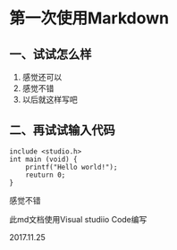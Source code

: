 # 第一次使用Markdown

## 一、试试怎么样

1. 感觉还可以
2. 感觉不错
3. 以后就这样写吧

## 二、再试试输入代码

~~~
include <studio.h>
int main (void) {
    printf("Hello world!");
    reuturn 0;
}
~~~

感觉不错

此md文档使用Visual studiio Code编写

2017.11.25